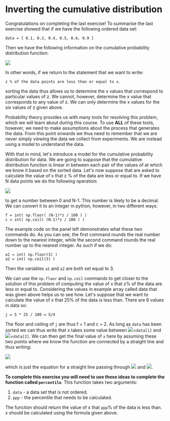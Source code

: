 # Inverting the cumulative distribution

Congratulations on completing the last exercise!  To summarise the last exercise showed that if we have the following ordered data set:

````
data = [ 0.1, 0.3, 0.4, 0.5, 0.6, 0.9 ]
````

Then we have the following information on the cumulative probability distribution function:

![](https://render.githubusercontent.com/render/math?math=P(X<0.1)=0\quad\P(X\le\0.3)=\frac{1}{5}\quad\P(X\le\0.4)=\frac{2}{5}\quad\P(X\le\0.5)=\frac{2}{5}\quad\P(X\le\0.6)=\frac{4}{5}\quad\P(X\le\0.9)=1)

In other words, if we return to the statement that we want to write:

````
z % of the data points are less than or equal to x.
````

sorting the data thus allows us to determine the x values that correspond to particular values of z.  We cannot, however, determine the x value that corresponds to any value of z.  We can only determine the x values for the six values of z given above.  

Probability theory provides us with many tools for resolving this problem, which we will learn about during this course.  To use __ALL__ of these tools, however, we need to make assumptions about the process that generates the data.  From this point onwards we thus need to remember that we are never simply viewing the data we collect from experiments.  We are instead using a model to understand the data.

With that in mind, let's introduce a model for the cumulative probability distribution for data.  We are going to suppose that the cumulative distribution function is linear in between each pair of the values of at which we know it based on the sorted data.  Let's now suppose that are asked to calculate the value of x that z % of the data are less or equal to.  If we have N data points we do the following operation:

![](https://render.githubusercontent.com/render/math?math=j=\frac{(N-1)z}{100})

to get a number between 0 and N-1.  This number is likely to be a decimal.  We can convert it to an integer in python, however, in two different ways:

````
f = int( np.floor( (N-1)*z / 100 ) )
c = int( np.ceil( (N-1)*z / 100 ) )
````

The example code on the panel left demonstrates what these two commands do.  As you can see, the first command rounds the real number down to the nearest integer, while the second command rounds the real number up to the nearest integer.  As such if we do:

```
a1 = int( np.floor(3) ) 
a2 = int( np.ceil(3) )
```

Then the variables `a1` and `a2` are both set equal to 3.

We can use the `np.floor` and `np.ceil` commands to get closer to the solution of this problem of computing the value of x that z% of the data are less or equal to.  Considering the values in example array called data that was given above helps us to see how.  Let's suppose that we want to calculate the value of x that 25% of the data is less than.  There are 6 values in data so:

````
j = 5 * 25 / 100 = 5/4
````

The floor and ceiling of `j` are thus f = 1 and c = 2.  As long as `data` has been sorted we can thus write that x takes some value between ![](https://render.githubusercontent.com/render/math?math=d_l)=`data[1]` and ![](https://render.githubusercontent.com/render/math?math=d_c)=`data[2]`.  We can then  get the final value of `x` here by assuming these two points where we know the function are connected by a straight line and thus writing:

![](https://render.githubusercontent.com/render/math?math=x=d_l%2B(d_c-d_l)\left(\frac{(N-1)z}{100}-l\right))

which is just the equation for a straight line passing through ![](https://render.githubusercontent.com/render/math?math=(l,d_l)) and ![](https://render.githubusercontent.com/render/math?math=(c,d_c)).    

__To complete this exercise you will need to use these ideas to complete the function called `percentile`__.  This function takes two arguments:

1. `data` - a data set that is not ordered.
2. `ppp` - the percentile that needs to be calculated.

The function should return the value of x that `ppp`% of the data is less than.  x should be calculated using the formula given above.
